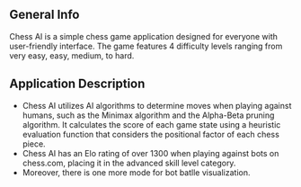 ## General Info
Chess AI is a simple chess game application designed for everyone with user-friendly interface. The game features 4 difficulty levels ranging from very easy, easy, medium, to hard.

## Application Description
* Chess AI utilizes AI algorithms to determine moves when playing against humans, such as the Minimax algorithm and the Alpha-Beta pruning algorithm. It calculates the score of each game state using a heuristic evaluation function that considers the positional factor of each chess piece.
* Chess AI has an Elo rating of over 1300 when playing against bots on chess.com, placing it in the advanced skill level category.
* Moreover, there is one more mode for bot batlle visualization.
